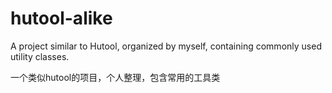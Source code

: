 # hutool-alike
A project similar to Hutool, organized by myself, containing commonly used utility classes.  

一个类似hutool的项目，个人整理，包含常用的工具类

